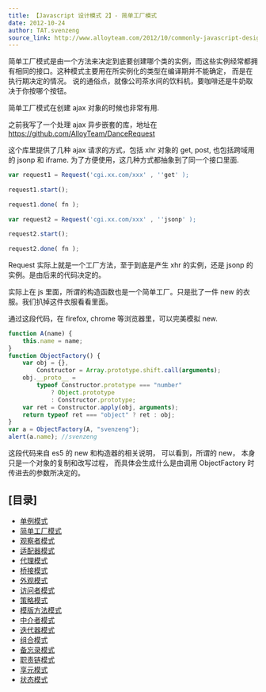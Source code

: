 ```yaml
---
title: 【Javascript 设计模式 2】- 简单工厂模式
date: 2012-10-24
author: TAT.svenzeng
source_link: http://www.alloyteam.com/2012/10/commonly-javascript-design-patterns-simple-factory-pattern/
---
```


简单工厂模式是由一个方法来决定到底要创建哪个类的实例，而这些实例经常都拥有相同的接口。这种模式主要用在所实例化的类型在编译期并不能确定， 而是在执行期决定的情况。 说的通俗点，就像公司茶水间的饮料机，要咖啡还是牛奶取决于你按哪个按钮。

简单工厂模式在创建 ajax 对象的时候也非常有用.

之前我写了一个处理 ajax 异步嵌套的库，地址在 <https://github.com/AlloyTeam/DanceRequest>  

这个库里提供了几种 ajax 请求的方式，包括 xhr 对象的 get, post, 也包括跨域用的 jsonp 和 iframe. 为了方便使用，这几种方式都抽象到了同一个接口里面.

```javascript
var request1 = Request('cgi.xx.com/xxx' , ''get' );
 
request1.start();
 
request1.done( fn );
 
var request2 = Request('cgi.xx.com/xxx' , ''jsonp' );
 
request2.start();
 
request2.done( fn );
```

Request 实际上就是一个工厂方法，至于到底是产生 xhr 的实例，还是 jsonp 的实例。是由后来的代码决定的。

实际上在 js 里面，所谓的构造函数也是一个简单工厂。只是批了一件 new 的衣服。我们扒掉这件衣服看看里面。

通过这段代码，在 firefox, chrome 等浏览器里，可以完美模拟 new.

```javascript
function A(name) {
    this.name = name;
}
function ObjectFactory() {
    var obj = {},
        Constructor = Array.prototype.shift.call(arguments);
    obj.__proto__ =
        typeof Constructor.prototype === "number"
            ? Object.prototype
            : Constructor.prototype;
    var ret = Constructor.apply(obj, arguments);
    return typeof ret === "object" ? ret : obj;
}
var a = ObjectFactory(A, "svenzeng");
alert(a.name); //svenzeng
```

这段代码来自 es5 的 new 和构造器的相关说明， 可以看到，所谓的 new， 本身只是一个对象的复制和改写过程， 而具体会生成什么是由调用 ObjectFactory 时传进去的参数所决定的。

## \[目录]

-   [单例模式](http://www.alloyteam.com/2012/10/common-javascript-design-patterns/ "单例模式")
-   [简单工厂模式](http://www.alloyteam.com/2012/10/commonly-javascript-design-patterns-simple-factory-pattern/ "简单工厂模式")
-   [观察者模式](http://www.alloyteam.com/2012/10/commonly-javascript-design-pattern-observer-mode/ "观察者模式")
-   [适配器模式](http://www.alloyteam.com/2012/10/commonly-javascript-design-patterns-adapter-mode/ "适配器模式")
-   [代理模式](http://www.alloyteam.com/2012/10/commonly-javascript-design-patterns-proxy-mode/ "代理模式")
-   [桥接模式](http://www.alloyteam.com/2012/10/commonly-javascript-design-mode-bridge-mode/ "桥接模式")
-   [外观模式](http://www.alloyteam.com/2012/10/commonly-javascript-design-patterns-appearance-mode/ "外观模式")
-   [访问者模式](http://www.alloyteam.com/2012/10/commonly-javascript-design-patterns-the-visitor-pattern/ "访问者模式")
-   [策略模式](http://www.alloyteam.com/2012/10/commonly-javascript-design-patterns-strategy-mode/ "策略模式")
-   [模版方法模式](http://www.alloyteam.com/2012/10/commonly-javascript-design-patterns-template-method-pattern/ "模版方法模式")
-   [中介者模式](http://www.alloyteam.com/2012/10/javascript-design-pattern-intermediary-model/ "中介者模式")
-   [迭代器模式](http://www.alloyteam.com/2012/10/commonly-javascript-design-patterns-iterator-mode/ "迭代器模式")
-   [组合模式](http://www.alloyteam.com/2012/10/commonly-javascript-design-patterns-combined-mode/ "组合模式")
-   [备忘录模式](http://www.alloyteam.com/2012/10/commonly-javascript-design-patterns-memorandum-mode/ "备忘录模式")
-   [职责链模式](http://www.alloyteam.com/2012/10/commonly-javascript-design-patterns-duty-chain/ "职责链模式")
-   [享元模式](http://www.alloyteam.com/2012/10/commonly-javascript-design-patterns-flyweight/ "享元模式")
-   [状态模式](http://www.alloyteam.com/2012/10/commonly-javascript-design-patterns-state-mode/ "状态模式")